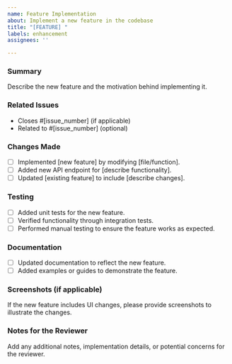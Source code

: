 ```yaml
---
name: Feature Implementation
about: Implement a new feature in the codebase
title: "[FEATURE] "
labels: enhancement
assignees: ''

---
```


### Summary

Describe the new feature and the motivation behind implementing it.

### Related Issues

- Closes #[issue_number] (if applicable)
- Related to #[issue_number] (optional)

### Changes Made

- [ ] Implemented [new feature] by modifying [file/function].
- [ ] Added new API endpoint for [describe functionality].
- [ ] Updated [existing feature] to include [describe changes].

### Testing

- [ ] Added unit tests for the new feature.
- [ ] Verified functionality through integration tests.
- [ ] Performed manual testing to ensure the feature works as expected.

### Documentation

- [ ] Updated documentation to reflect the new feature.
- [ ] Added examples or guides to demonstrate the feature.

### Screenshots (if applicable)

If the new feature includes UI changes, please provide screenshots to illustrate the changes.

### Notes for the Reviewer

Add any additional notes, implementation details, or potential concerns for the reviewer.
